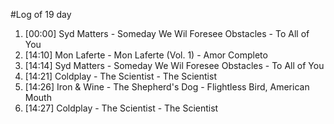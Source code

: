 #Log of 19 day

1. [00:00] Syd Matters - Someday We Wil Foresee Obstacles - To All of You
1. [14:10] Mon Laferte - Mon Laferte (Vol. 1) - Amor Completo
1. [14:14] Syd Matters - Someday We Wil Foresee Obstacles - To All of You
1. [14:21] Coldplay - The Scientist - The Scientist
1. [14:26] Iron & Wine - The Shepherd's Dog - Flightless Bird, American Mouth
1. [14:27] Coldplay - The Scientist - The Scientist
